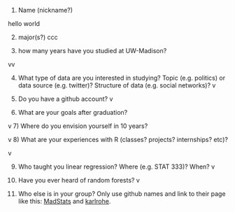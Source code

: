 1) Name (nickname?)

hello world

2) major(s?)
ccc


3) how many years have you studied at UW-Madison?

vv

4) What type of data are you interested in studying?  Topic (e.g. politics) or data source (e.g. twitter)? Structure of data (e.g. social networks)? 
v


5) Do you have a github account?
v


6) What are your goals after graduation?


v
7) Where do you envision yourself in 10 years?


v
8) What are your experiences with R (classes? projects? internships? etc)?  

v

9) Who taught you linear regression?  Where (e.g. STAT 333)?  When?
v


10)  Have you ever heard of random forests?
v


11)  Who else is in your group?  Only use github names and link to their page like this:  [MadStats](https://github.com/MadStats) and [karlrohe](https://github.com/karlrohe).

